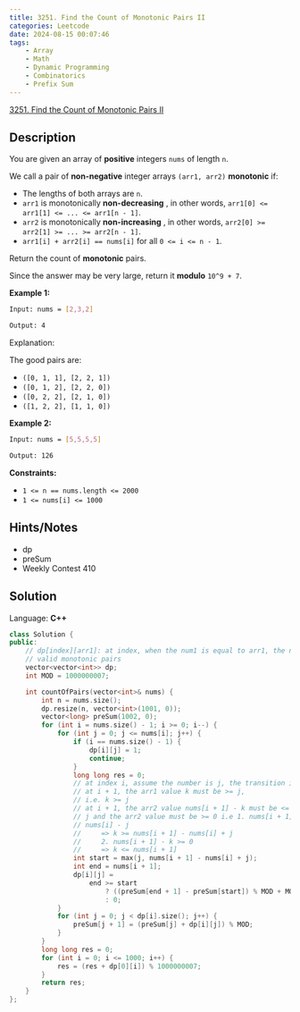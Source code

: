 ```yaml
---
title: 3251. Find the Count of Monotonic Pairs II
categories: Leetcode
date: 2024-08-15 00:07:46
tags:
    - Array
    - Math
    - Dynamic Programming
    - Combinatorics
    - Prefix Sum
---
```


[3251. Find the Count of Monotonic Pairs II](https://leetcode.com/problems/find-the-count-of-monotonic-pairs-ii/description/)

## Description

You are given an array of **positive**  integers `nums` of length `n`.

We call a pair of **non-negative**  integer arrays `(arr1, arr2)` **monotonic**  if:

- The lengths of both arrays are `n`.
- `arr1` is monotonically **non-decreasing** , in other words, `arr1[0] <= arr1[1] <= ... <= arr1[n - 1]`.
- `arr2` is monotonically **non-increasing** , in other words, `arr2[0] >= arr2[1] >= ... >= arr2[n - 1]`.
- `arr1[i] + arr2[i] == nums[i]` for all `0 <= i <= n - 1`.

Return the count of **monotonic**  pairs.

Since the answer may be very large, return it **modulo**  `10^9 + 7`.

**Example 1:**

```bash
Input: nums = [2,3,2]

Output: 4
```

Explanation:

The good pairs are:

- `([0, 1, 1], [2, 2, 1])`
- `([0, 1, 2], [2, 2, 0])`
- `([0, 2, 2], [2, 1, 0])`
- `([1, 2, 2], [1, 1, 0])`

**Example 2:**

```bash
Input: nums = [5,5,5,5]

Output: 126
```

**Constraints:**

- `1 <= n == nums.length <= 2000`
- `1 <= nums[i] <= 1000`

## Hints/Notes

- dp
- preSum
- Weekly Contest 410

## Solution

Language: **C++**

```C++
class Solution {
public:
    // dp[index][arr1]: at index, when the num1 is equal to arr1, the number of
    // valid monotonic pairs
    vector<vector<int>> dp;
    int MOD = 1000000007;

    int countOfPairs(vector<int>& nums) {
        int n = nums.size();
        dp.resize(n, vector<int>(1001, 0));
        vector<long> preSum(1002, 0);
        for (int i = nums.size() - 1; i >= 0; i--) {
            for (int j = 0; j <= nums[i]; j++) {
                if (i == nums.size() - 1) {
                    dp[i][j] = 1;
                    continue;
                }
                long long res = 0;
                // at index i, assume the number is j, the transition is:
                // at i + 1, the arr1 value k must be >= j,
                // i.e. k >= j
                // at i + 1, the arr2 value nums[i + 1] - k must be <= nums[i] -
                // j and the arr2 value must be >= 0 i.e 1. nums[i + 1] - k <=
                // nums[i] - j
                //     => k >= nums[i + 1] - nums[i] + j
                //     2. nums[i + 1] - k >= 0
                //     => k <= nums[i + 1]
                int start = max(j, nums[i + 1] - nums[i] + j);
                int end = nums[i + 1];
                dp[i][j] =
                    end >= start
                        ? ((preSum[end + 1] - preSum[start]) % MOD + MOD) % MOD
                        : 0;
            }
            for (int j = 0; j < dp[i].size(); j++) {
                preSum[j + 1] = (preSum[j] + dp[i][j]) % MOD;
            }
        }
        long long res = 0;
        for (int i = 0; i <= 1000; i++) {
            res = (res + dp[0][i]) % 1000000007;
        }
        return res;
    }
};
```
